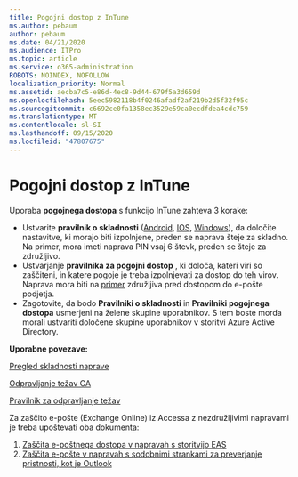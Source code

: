 ```yaml
---
title: Pogojni dostop z InTune
ms.author: pebaum
author: pebaum
ms.date: 04/21/2020
ms.audience: ITPro
ms.topic: article
ms.service: o365-administration
ROBOTS: NOINDEX, NOFOLLOW
localization_priority: Normal
ms.assetid: aecba7c5-e86d-4ec8-9d44-679f5a3d659d
ms.openlocfilehash: 5eec5982118b4f0246afadf2af219b2d5f32f95c
ms.sourcegitcommit: c6692ce0fa1358ec3529e59ca0ecdfdea4cdc759
ms.translationtype: MT
ms.contentlocale: sl-SI
ms.lasthandoff: 09/15/2020
ms.locfileid: "47807675"
---
```

# <a name="conditional-access-with-intune"></a>Pogojni dostop z InTune

Uporaba  **pogojnega dostopa**  s funkcijo InTune zahteva 3 korake:

- Ustvarite  **pravilnik o skladnosti**  ([Android](https://docs.microsoft.com/intune/compliance-policy-create-android),  [IOS](https://docs.microsoft.com/intune/compliance-policy-create-ios),  [Windows](https://docs.microsoft.com//intune/compliance-policy-create-windows)), da določite nastavitve, ki morajo biti izpolnjene, preden se naprava šteje za skladno. Na primer, mora imeti naprava PIN vsaj 6 števk, preden se šteje za združljivo.
- Ustvarjanje **pravilnika za pogojni dostop**  , ki določa, kateri viri so zaščiteni, in katere pogoje je treba izpolnjevati za dostop do teh virov.  Naprava mora biti na [primer](https://docs.microsoft.com/intune/tutorial-protect-email-on-unmanaged-devices#create-conditional-access-policies) združljiva pred dostopom do e-pošte podjetja.
- Zagotovite, da bodo **Pravilniki o skladnosti**  in  **Pravilniki pogojnega dostopa**  usmerjeni na želene skupine uporabnikov. S tem boste morda morali ustvariti določene skupine uporabnikov v storitvi Azure Active Directory.

**Uporabne povezave:**

[Pregled skladnosti naprave](https://docs.microsoft.com/intune/device-compliance-get-started)

[Odpravljanje težav CA](https://docs.microsoft.com/intune/troubleshoot-conditional-access)

[Pravilnik za odpravljanje težav](https://docs.microsoft.com/intune/troubleshoot-policies-in-microsoft-intune)

Za zaščito e-pošte (Exchange Online) iz Accessa z nezdružljivimi napravami je treba upoštevati oba dokumenta:

1. [Zaščita e-poštnega dostopa v napravah s storitvijo EAS](https://docs.microsoft.com/intune/tutorial-protect-email-on-unmanaged-devices)
2. [Zaščita e-pošte v napravah s sodobnimi strankami za preverjanje pristnosti, kot je Outlook](https://docs.microsoft.com/intune/tutorial-protect-email-on-enrolled-devices)